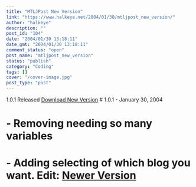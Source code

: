 ```yaml
---
title: "MTLJPost New Version"
link: "https://www.halkeye.net/2004/01/30/mtljpost_new_version/"
author: "halkeye"
description: ""
post_id: "104"
date: "2004/01/30 13:18:11"
date_gmt: "2004/01/30 13:18:11"
comment_status: "open"
post_name: "mtljpost_new_version"
status: "publish"
category: "Coding"
tags: []
cover: "/cover-image.jpg"
post_type: "post"
---
```


1.0.1 Released [Download New Version](http://www.halkeye.net/files/?file=MTLJPost.tgz) # 1.0.1 - January 30, 2004  
# - Removing needing so many variables  
# - Adding selecting of which blog you want. **Edit:** [Newer Version](http://www.kodekoan.com/project/MTLJPost)